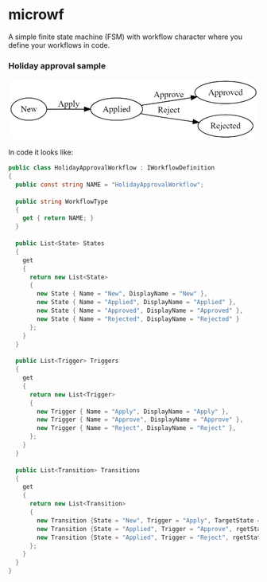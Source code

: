 # microwf
A simple finite state machine (FSM) with workflow character where you define your workflows in code.

### Holiday approval sample
![Holiday Aproval](/holidayapproval.png)

In code it looks like:
```csharp
public class HolidayApprovalWorkflow : IWorkflowDefinition
{
  public const string NAME = "HolidayApprovalWorkflow";

  public string WorkflowType
  {
    get { return NAME; }
  }

  public List<State> States
  {
    get
    {
      return new List<State>
      {
        new State { Name = "New", DisplayName = "New" },
        new State { Name = "Applied", DisplayName = "Applied" },
        new State { Name = "Approved", DisplayName = "Approved" },
        new State { Name = "Rejected", DisplayName = "Rejected" }
      };
    }
  }

  public List<Trigger> Triggers
  {
    get
    {
      return new List<Trigger>
      {
        new Trigger { Name = "Apply", DisplayName = "Apply" },
        new Trigger { Name = "Approve", DisplayName = "Approve" },
        new Trigger { Name = "Reject", DisplayName = "Reject" },
      };
    }
  }

  public List<Transition> Transitions
  {
    get
    {
      return new List<Transition>
      {
        new Transition {State = "New", Trigger = "Apply", TargetState = "Applied" },
        new Transition {State = "Applied", Trigger = "Approve", rgetState = "Approved"},
        new Transition {State = "Applied", Trigger = "Reject", rgetState = "Rejected"}
      };
    }
  }
}
```